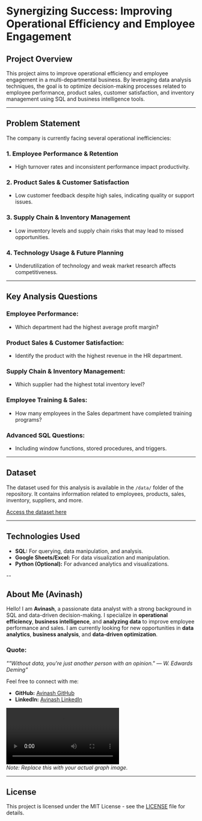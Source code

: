 # **Synergizing Success: Improving Operational Efficiency and Employee Engagement**

## **Project Overview**

This project aims to improve operational efficiency and employee engagement in a multi-departmental business. By leveraging data analysis techniques, the goal is to optimize decision-making processes related to employee performance, product sales, customer satisfaction, and inventory management using SQL and business intelligence tools.

---

## **Problem Statement**

The company is currently facing several operational inefficiencies:

### **1. Employee Performance & Retention**
- High turnover rates and inconsistent performance impact productivity.

### **2. Product Sales & Customer Satisfaction**
- Low customer feedback despite high sales, indicating quality or support issues.

### **3. Supply Chain & Inventory Management**
- Low inventory levels and supply chain risks that may lead to missed opportunities.

### **4. Technology Usage & Future Planning**
- Underutilization of technology and weak market research affects competitiveness.

---

## **Key Analysis Questions**

### **Employee Performance:**
- Which department had the highest average profit margin?

### **Product Sales & Customer Satisfaction:**
- Identify the product with the highest revenue in the HR department.

### **Supply Chain & Inventory Management:**
- Which supplier had the highest total inventory level?

### **Employee Training & Sales:**
- How many employees in the Sales department have completed training programs?

### **Advanced SQL Questions:**
- Including window functions, stored procedures, and triggers.

---

## **Dataset**

The dataset used for this analysis is available in the `/data/` folder of the repository. It contains information related to employees, products, sales, inventory, suppliers, and more.

[Access the dataset here](https://github.com/avinashanalytics/Operational-Efficiency-Analysis/raw/main/data/dataset.csv)

---

## **Technologies Used**

- **SQL:** For querying, data manipulation, and analysis.
- **Google Sheets/Excel:** For data visualization and manipulation.
- **Python (Optional):** For advanced analytics and visualizations.

--


## **About Me (Avinash)**

Hello! I am **Avinash**, a passionate data analyst with a strong background in SQL and data-driven decision-making. I specialize in **operational efficiency**, **business intelligence**, and **analyzing data** to improve employee performance and sales. I am currently looking for new opportunities in **data analytics**, **business analysis**, and **data-driven optimization**.

### **Quote:**
*""Without data, you're just another person with an opinion." — W. Edwards Deming"*  

Feel free to connect with me:
- **GitHub:** [Avinash GitHub](https://github.com/avinashanalytics)
- **LinkedIn:** [Avinash LinkedIn](https://www.linkedin.com/in/avinashanalytics)


![Graph Example](https://cdn-icons-mp4.flaticon.com/512/17556/17556520.mp4)  
*Note: Replace this with your actual graph image.*

---

## **License**

This project is licensed under the MIT License - see the [LICENSE](LICENSE) file for details.






